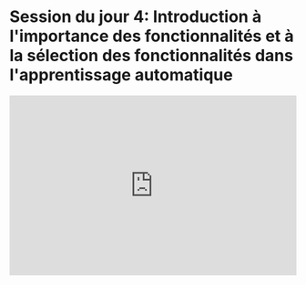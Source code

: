 <h1>Session du jour 4: Introduction à l'importance des fonctionnalités et à la sélection des fonctionnalités dans l'apprentissage automatique</h1>
<iframe width="100%" height="315" src="https://www.youtube.com/embed/t4mTeqZ8YZk?list=PLKub218pIBvER9BC5wK6FH8YhmTtsZN2G" title="YouTube video player" frameborder="0" allow="accelerometer; autoplay; clipboard-write; encrypted-media; gyroscope; picture-in-picture" allowfullscreen></iframe>